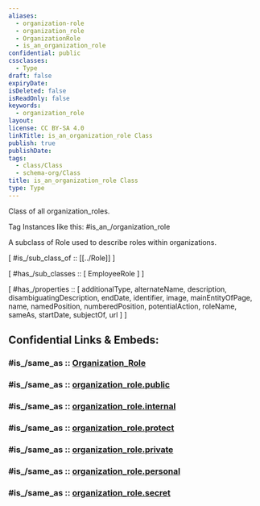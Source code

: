 ```yaml
---
aliases:
  - organization-role
  - organization_role
  - OrganizationRole
  - is_an_organization_role
confidential: public
cssclasses:
  - Type
draft: false
expiryDate:
isDeleted: false
isReadOnly: false
keywords:
  - organization_role
layout:
license: CC BY-SA 4.0
linkTitle: is_an_organization_role Class
publish: true
publishDate:
tags:
  - class/Class
  - schema-org/Class
title: is_an_organization_role Class
type: Type
---
```


Class of all organization_roles.

Tag Instances like this: 
#is_an_/organization_role

A subclass of Role used to describe roles within organizations.

[ #is_/sub_class_of :: [[../Role]] ]

[ #has_/sub_classes :: [ EmployeeRole ] ]

[ #has_/properties :: [ additionalType, alternateName, description, disambiguatingDescription, endDate, identifier, image, mainEntityOfPage, name, namedPosition, numberedPosition, potentialAction, roleName, sameAs, startDate, subjectOf, url ] ]


## Confidential Links & Embeds: 

### #is_/same_as :: [Organization_Role](Organization_Role.md) 

### #is_/same_as :: [organization_role.public](/_public/schema-org/Class/is_a_/Intangible/role/organization_role.public.md) 

### #is_/same_as :: [organization_role.internal](/_internal/schema-org/Class/is_a_/Intangible/role/organization_role.internal.md) 

### #is_/same_as :: [organization_role.protect](/_protect/schema-org/Class/is_a_/Intangible/role/organization_role.protect.md) 

### #is_/same_as :: [organization_role.private](/_private/schema-org/Class/is_a_/Intangible/role/organization_role.private.md) 

### #is_/same_as :: [organization_role.personal](/_personal/schema-org/Class/is_a_/Intangible/role/organization_role.personal.md) 

### #is_/same_as :: [organization_role.secret](/_secret/schema-org/Class/is_a_/Intangible/role/organization_role.secret.md)


